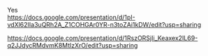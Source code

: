 Yes  
https://docs.google.com/presentation/d/1pI-vdXl62IIa3uQRh2A_Z1COHGAr0YR-n3toZAi1kDW/edit?usp=sharing  


  https://docs.google.com/presentation/d/1RszORSjIi_Keaxex2IL69-q2JJdycRMdvmK8MtlzXrO/edit?usp=sharing


